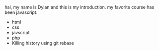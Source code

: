 hai, my name is Dylan and this is my introduction.
	my favorite course has been javascript.
* html
* css
* javscript
* php
* Killing history using git rebase


